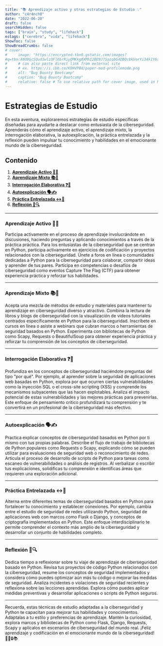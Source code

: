 ```yaml
---
title: "📚 Aprendizaje activo y otras estrategias de Estudio 💡"
author: "c4r4nch0"
date: "2022-06-20"
draft: false
searchHidden: false
tags: ["brain", "study", "lifehack"]
estags: ["cerebro", "vida", "lifehack"]
ShowToc: false
ShowBreadCrumbs: false
# cover:
#     image: "https://encrypted-tbn0.gstatic.com/images?
#q=tbn:ANd9GcSQud1wlz3Fl6brRiyQMKkg8XMhI2BE9J7SazqbG4DBOcbkVorYi34k1Y6axGErJj0L9LU&#usqp=CAU"
#     # can also paste direct link from external site
#     # ex. https://i.ibb.co/K0HVPBd/paper-mod-profilemode.png
#     alt: "Bug Bounty Bootcamp"
#     caption: "Bug Bounty Bootcamp"
#     relative: false # To use relative path for cover image, used in hugo Page-bundles    
---
```

# Estrategias de Estudio 

En esta aventura, exploraremos estrategias de estudio específicas diseñadas para ayudarte a destacar como entusiasta de la ciberseguridad. Aprenderás cómo el aprendizaje activo, el aprendizaje mixto, la interrogación elaborativa, la autoexplicación, la práctica entrelazada y la reflexión pueden impulsar tu conocimiento y habilidades en el emocionante mundo de la ciberseguridad.

## Contenido

1. [**Aprendizaje Activo 🚀💡**](#aprendizaje-activo)
2. [**Aprendizaje Mixto 📚🎨**](#aprendizaje-mixto)
3. [**Interrogación Elaborativa ❓🤔**](#interrogación-elaborativa)
4. [**Autoexplicación 🗣️✍️**](#autoexplicación)
5. [**Práctica Entrelazada ↔️🔁**](#práctica-entrelazada)
6. [**Reflexión 🤔🔍**](#reflexión)

---

### Aprendizaje Activo 🚀💡

Participa activamente en el proceso de aprendizaje involucrándote en discusiones, haciendo preguntas y aplicando conocimientos a través de la práctica práctica. Para los entusiastas de la ciberseguridad que se centran en Python, participa activamente en ejercicios de codificación y proyectos relacionados con la ciberseguridad. Únete a foros en línea o comunidades dedicadas a Python para la ciberseguridad para colaborar, compartir ideas y aprender de tus pares. Participa en competencias o desafíos de ciberseguridad como eventos Capture The Flag (CTF) para obtener experiencia práctica y reforzar tus habilidades.

---

### Aprendizaje Mixto 📚🎨

Acepta una mezcla de métodos de estudio y materiales para mantener tu aprendizaje en ciberseguridad diverso y atractivo. Combina la lectura de libros y blogs de ciberseguridad con la visualización de videos tutoriales centrados específicamente en Python para la ciberseguridad. Inscríbete en cursos en línea o asiste a webinars que cubran marcos o herramientas de seguridad basados en Python. Experimenta con bibliotecas de Python como Scapy, Requests o BeautifulSoup para obtener experiencia práctica y reforzar tu comprensión de los conceptos de ciberseguridad.

---

### Interrogación Elaborativa ❓🤔

Profundiza en los conceptos de ciberseguridad haciéndote preguntas del tipo "por qué". Por ejemplo, al aprender sobre la seguridad de aplicaciones web basadas en Python, explora por qué ocurren ciertas vulnerabilidades como la inyección SQL o el cross-site scripting (XSS) y comprende los mecanismos subyacentes que las hacen explotables. Analiza el impacto potencial de estas vulnerabilidades y las mejores prácticas para prevenirlas. Este enfoque de pensamiento crítico profundizará tu comprensión y te convertirá en un profesional de la ciberseguridad más efectivo.

---

### Autoexplicación 🗣️✍️

Practica explicar conceptos de ciberseguridad basados en Python por ti mismo con tus propias palabras. Describe el flujo de trabajo de bibliotecas de Python populares como Requests o Scapy, explicando cómo se pueden utilizar para evaluaciones de seguridad web o reconocimiento de redes. Articula el proceso de desarrollo de scripts de Python para tareas como escaneo de vulnerabilidades o análisis de registros. Al verbalizar o escribir tus explicaciones, solidificas tu comprensión e identificas áreas que requieren una exploración adicional.

---

### Práctica Entrelazada ↔️🔁

Alterna entre diferentes temas de ciberseguridad basados en Python para fortalecer tu conocimiento y establecer conexiones. Por ejemplo, cambia entre el estudio de seguridad de redes utilizando Python, seguridad de aplicaciones web con marcos como Flask o Django, y conceptos de criptografía implementados en Python. Este enfoque interdisciplinario te permite comprender el contexto más amplio de la ciberseguridad y desarrollar un conjunto de habilidades completo.

---

### Reflexión 🤔🔍

Dedica tiempo a reflexionar sobre tu viaje de aprendizaje de ciberseguridad basado en Python. Revisa tus proyectos de código Python relacionados con la ciberseguridad, resume los conceptos de seguridad implementados y considera cómo puedes optimizar aún más tu código o mejorar las medidas de seguridad. Analiza incidentes o violaciones de seguridad recientes y reflexiona sobre las lecciones aprendidas. Explora cómo puedes aplicar medidas preventivas y desarrollar aplicaciones o scripts de Python seguros.

---

Recuerda, estas técnicas de estudio adaptadas a la ciberseguridad y Python te capacitan para mejorar tus habilidades y conocimientos. Adáptalas a tu estilo y preferencias de aprendizaje. Mantén la curiosidad, explora marcos y bibliotecas de Python como Flask, Django, Requests, Scapy y aplícalos en escenarios de ciberseguridad del mundo real. ¡Feliz aprendizaje y codificación en el emocionante mundo de la ciberseguridad! 🌟🐍🔒📚